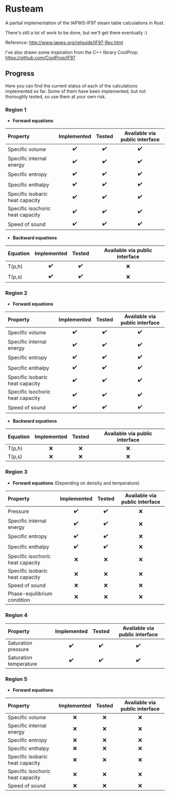 # Rusteam

A partial implementation of the IAPWS-IF97 steam table calculations in Rust.

There's still a lot of work to be done, but we'll get there eventually :)

Reference: http://www.iapws.org/relguide/IF97-Rev.html

I've also drawn some inspiration from the C++ library CoolProp: https://github.com/CoolProp/IF97

## Progress

Here you can find the current status of each of the calculations implemented so far. Some of them have been implemented, but not thoroughly tested, so use them at your own risk.

### Region 1

- **Forward equations**

| Property | Implemented | Tested | Available via public interface |
|:---------|:--------------:|:-------:|:-------:|
|Specific volume                 |:heavy_check_mark:| :heavy_check_mark: | :heavy_check_mark: |
|Specific internal energy        |:heavy_check_mark:| :heavy_check_mark: | :heavy_check_mark: |
|Specific entropy                |:heavy_check_mark:| :heavy_check_mark: | :heavy_check_mark: |
|Specific enthalpy               |:heavy_check_mark:| :heavy_check_mark: | :heavy_check_mark: |
|Specific isobaric heat capacity |:heavy_check_mark:| :heavy_check_mark: | :heavy_check_mark: |
|Specific isochoric heat capacity |:heavy_check_mark:| :heavy_check_mark: | :heavy_check_mark: |
|Speed of sound|:heavy_check_mark:| :heavy_check_mark: |  :heavy_check_mark: |

- **Backward equations**

| Equation | Implemented | Tested | Available via public interface |
|:---------|:--------------:|:-------:|:-------:|
|T(p,h)                 |:heavy_check_mark:| :heavy_check_mark: | :x: |
|T(p,s)                 |:heavy_check_mark:| :heavy_check_mark: | :x: |


### Region 2

- **Forward equations**

| Property | Implemented | Tested | Available via public interface |
|:---------|:--------------:|:-------:|:-------:|
|Specific volume                 |:heavy_check_mark:| :heavy_check_mark: | :heavy_check_mark: |
|Specific internal energy        |:heavy_check_mark:| :heavy_check_mark: | :heavy_check_mark: |
|Specific entropy                |:heavy_check_mark:| :heavy_check_mark: | :heavy_check_mark: |
|Specific enthalpy               |:heavy_check_mark:| :heavy_check_mark: | :heavy_check_mark: |
|Specific isobaric heat capacity |:heavy_check_mark:| :heavy_check_mark: | :heavy_check_mark: |
|Specific isochoric heat capacity |:heavy_check_mark:| :heavy_check_mark: | :heavy_check_mark: |
|Speed of sound |:heavy_check_mark:| :heavy_check_mark: |  :heavy_check_mark: |

- **Backward equations**

| Equation | Implemented | Tested | Available via public interface |
|:---------|:--------------:|:-------:|:-------:|
|T(p,h)                |:x:| :x: | :x: |
|T(p,s)                 |:x:| :x: | :x: |

### Region 3

- **Forward equations** (Depending on density and temperature)

| Property | Implemented | Tested | Available via public interface |
|:---------|:--------------:|:-------:|:-------:|
|Pressure|:heavy_check_mark:| :heavy_check_mark: | :x: |
|Specific internal energy|:heavy_check_mark:| :heavy_check_mark: | :x: |
|Specific entropy|:heavy_check_mark:| :heavy_check_mark: | :x: |
|Specific enthalpy|:heavy_check_mark:| :heavy_check_mark: | :x: |
|Specific isochoric heat capacity |:x:| :x: | :x: |
|Specific isobaric heat capacity |:x:| :x: | :x: |
|Speed of sound |:x:| :x: | :x: |
|Phase-equilibrium condition|:x:| :x: | :x: |

### Region 4

| Property | Implemented | Tested | Available via public interface |
|:---------|:--------------:|:-------:|:-------:|
|Saturation pressure |:heavy_check_mark:| :heavy_check_mark: | :heavy_check_mark: |
|Saturation temperature |:heavy_check_mark:| :heavy_check_mark: | :heavy_check_mark: |

### Region 5

- **Forward equations**

| Property | Implemented | Tested | Available via public interface |
|:---------|:--------------:|:-------:|:-------:|
|Specific volume|:x:| :x: | :x: |
|Specific internal energy|:x:| :x: | :x: |
|Specific entropy|:x:| :x: | :x: |
|Specific enthalpy|:x:| :x: | :x: |
|Specific isobaric heat capacity |:x:| :x: | :x: |
|Specific isochoric heat capacity |:x:| :x: | :x: |
|Speed of sound |:x:| :x: | :x: |
